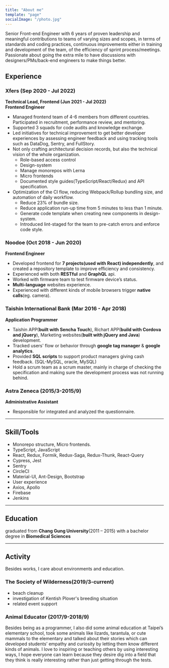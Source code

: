 ```yaml
---
title: "About me"
template: "page"
socialImage: "/photo.jpg"
---
```


Senior Front-end Engineer with 6 years of proven leadership and meaningful contributions to teams of varying sizes and scopes, in terms of standards and coding practices, continuous improvements either in training and development of the team, of the efficiency of sprint process/meetings. Passionate about going the extra mile to have discussions with designers/PMs/back-end engineers to make things better.

## Experience

### Xfers (Sep 2020 - Jul 2022)

**Technical Lead, Frontend (Jun 2021 - Jul 2022)**\
**Frontend Engineer**

- Managed frontend team of 4-6 members from different countries. Participated in recruitment, performance review, and mentoring.
- Supported 3 squads for code audits and knowledge exchange.
- Led initiatives for technical improvement to get better developer experiences by assessing engineer feedback and using tracking tools such as DataDog, Sentry, and FullStory.
- Not only crafting architectural decision records, but also the technical vision of the whole organization.
  - Role-based access control
  - Design-system
  - Manage monorepos with Lerna
  - Micro frontends
  - Documented style guides(TypeScript/React/Redux) and API specification.
- Optimization of the CI flow, reducing Webpack/Rollup bundling size, and automation of daily workflow.
  - Reduce 23% of bundle size.
  - Reduce application run-up time from 5 minutes to less than 1 minute.
  - Generate code template when creating new components in design-system.
  - Introduced lint-staged for the team to pre-catch errors and enforce code style.

### Noodoe (Oct 2018 - Jun 2020)

**Frontend Engineer**

- Developed frontend for **7 projects(used with React) independently**, and created a repository template to improve efficiency and consistency.
- Experienced with both **RESTful** and **GraphQL** api.
- Worked with firmware team to test firmware device’s status.
- **Multi-language** websites experience.
- Experienced with different kinds of mobile browsers trigger **native calls**(eg. camera).

### Taishin International Bank (Mar 2016 - Apr 2018)

**Application Programmer**

- Taishin APP(**built with Sencha Touch**), Richart APP(**build with Cordova and jQuery**), Marketing websites(**built with jQuery and Java**) development.
- Tracked users' flow or behavior through **google tag manager** & **google analytics**.
- Provided **SQL scripts** to support product managers giving cash feedback. (SQL-MySQL, oracle, MySQL)
- Hold a scrum team as a scrum master, mainly in charge of checking the specification and making sure the development process was not running behind.

### Astra Zeneca (2015/3-2015/9)

**Administrative Assistant**

- Responsible for integrated and analyzed the questionnaire.

---

## Skill/Tools

- Monorepo structure, Micro frontends.
- TypeScript, JavaScript
- React, Redux, Formik, Redux-Saga, Redux-Thunk, React-Query
- Cypress, Jest
- Sentry
- CircleCI
- Material-UI, Ant-Design, Bootstrap
- User experience
- Axios, Apollo
- Firebase
- Jenkins

---

## Education

graduated from **Chang Gung University**(2011 – 2015) with a bachelor degree in **Biomedical Sciences**

---

## Activity

Besides works, I care about environments and education.

### The Society of Wilderness(2019/3-current)

- beach cleanup
- investigation of Kentish Plover's breeding situation
- related event support

### Animal Educator (2017/9-2018/9)

Besides being as a programmer, I also did some animal education at Taipei’s elementary school, took some animals like lizards, tarantula, or cute mammals to the elementary and talked about their stories which can developed students’ empathy and curiosity by letting them know different kinds of animals. I love to inspiring or teaching others by using interesting ways, I hope everyone can learn because they desire dig into a field that they think is really interesting rather than just getting through the tests.
